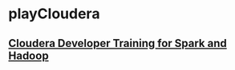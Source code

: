 # playCloudera

## [Cloudera Developer Training for Spark and Hadoop](https://www.cloudera.com/more/training/courses/developer-training-for-spark-and-hadoop.html)
